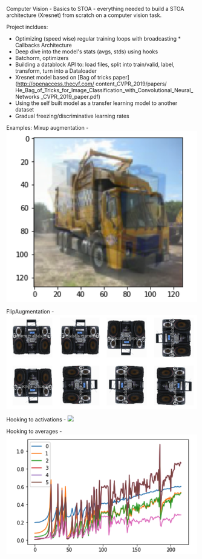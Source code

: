 Computer Vision - Basics to STOA - everything needed to build a STOA architecture (Xresnet) from scratch on a computer vision task.

Project incldues:

* Optimizing (speed wise) regular training loops with broadcasting * Callbacks Architecture
* Deep dive into the model's stats (avgs, stds) using hooks
* Batchorm, optimizers
* Building a datablock API to: load files, split into train/valid, label, transform, turn into a Dataloader
* Xresnet model based on [Bag of tricks paper](http://openaccess.thecvf.com/ content_CVPR_2019/papers/ He_Bag_of_Tricks_for_Image_Classification_with_Convolutional_Neural_Networks _CVPR_2019_paper.pdf)
* Using the self built model as a transfer learning model to another dataset
* Gradual freezing/discriminative learning rates

Examples:
Mixup augmentation - ![](images/Mixup.png)

FlipAugmentation - ![](images/FlipAugmentation.png)

Hooking to activations - ![](images/Activations.ong)

Hooking to averages - ![](images/Averages.png)
